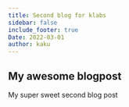 ```yaml
---
title: Second blog for klabs
sidebar: false
include_footer: true
Date: 2022-03-01
author: kaku
---
```


## My awesome blogpost
My super sweet second blog post
